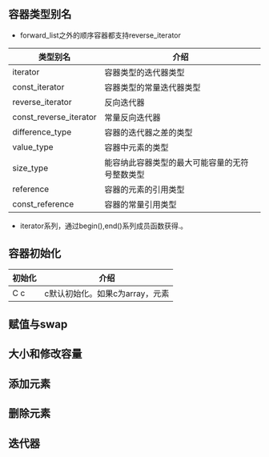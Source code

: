 ## 容器类型别名
* forward_list之外的顺序容器都支持reverse_iterator

|类型别名|介绍|
|-|-|
|iterator|容器类型的迭代器类型|
|const_iterator|容器类型的常量迭代器类型|
|reverse_iterator|反向迭代器|
|const_reverse_iterator|常量反向迭代器|
|difference_type|容器的迭代器之差的类型|
|value_type|容器中元素的类型|
|size_type|能容纳此容器类型的最大可能容量的无符号整数类型|
|reference|容器的元素的引用类型|
|const_reference|容器的常量引用类型|
* iterator系列，通过begin(),end()系列成员函数获得.。
## 容器初始化
|初始化|介绍|
|-|-|
|C c|c默认初始化。如果c为array，元素

## 赋值与swap
## 大小和修改容量
## 添加元素
## 删除元素
## 迭代器



